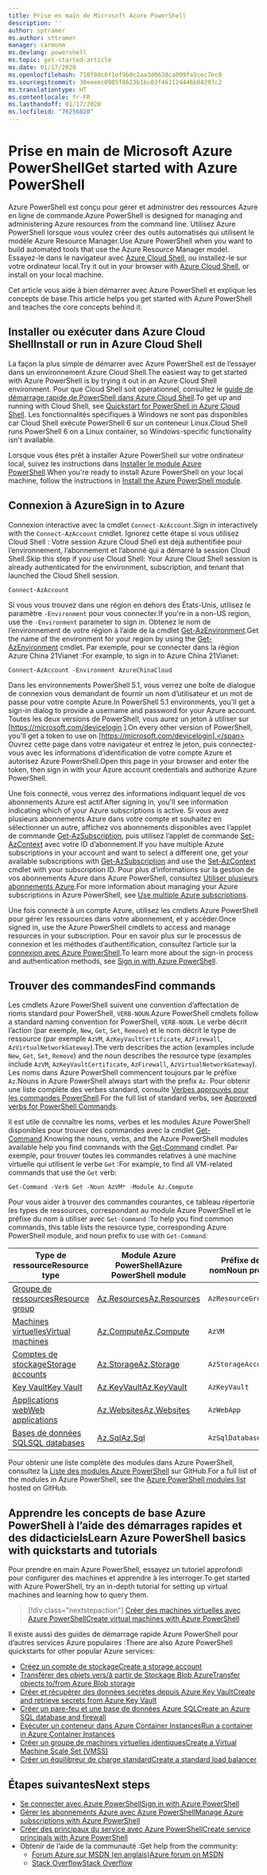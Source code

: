 ```yaml
---
title: Prise en main de Microsoft Azure PowerShell
description: ''
author: sptramer
ms.author: sttramer
manager: carmonm
ms.devlang: powershell
ms.topic: get-started-article
ms.date: 01/17/2020
ms.openlocfilehash: 718f0dc0f1ef9b0c2aa3d0630ca099fa5cec7ec0
ms.sourcegitcommit: 30eeeec0985f8623b1bc03f461124446b04297c2
ms.translationtype: HT
ms.contentlocale: fr-FR
ms.lasthandoff: 01/17/2020
ms.locfileid: "76256820"
---
```

# <a name="get-started-with-azure-powershell"></a><span data-ttu-id="f693b-102">Prise en main de Microsoft Azure PowerShell</span><span class="sxs-lookup"><span data-stu-id="f693b-102">Get started with Azure PowerShell</span></span>

<span data-ttu-id="f693b-103">Azure PowerShell est conçu pour gérer et administrer des ressources Azure en ligne de commande.</span><span class="sxs-lookup"><span data-stu-id="f693b-103">Azure PowerShell is designed for managing and administering Azure resources from the command line.</span></span> <span data-ttu-id="f693b-104">Utilisez Azure PowerShell lorsque vous voulez créer des outils automatisés qui utilisent le modèle Azure Resource Manager.</span><span class="sxs-lookup"><span data-stu-id="f693b-104">Use Azure PowerShell when you want to build automated tools that use the Azure Resource Manager model.</span></span>
<span data-ttu-id="f693b-105">Essayez-le dans le navigateur avec [Azure Cloud Shell](/azure/cloud-shell/overview), ou installez-le sur votre ordinateur local.</span><span class="sxs-lookup"><span data-stu-id="f693b-105">Try it out in your browser with [Azure Cloud Shell](/azure/cloud-shell/overview), or install on your local machine.</span></span>

<span data-ttu-id="f693b-106">Cet article vous aide à bien démarrer avec Azure PowerShell et explique les concepts de base.</span><span class="sxs-lookup"><span data-stu-id="f693b-106">This article helps you get started with Azure PowerShell and teaches the core concepts behind it.</span></span>

## <a name="install-or-run-in-azure-cloud-shell"></a><span data-ttu-id="f693b-107">Installer ou exécuter dans Azure Cloud Shell</span><span class="sxs-lookup"><span data-stu-id="f693b-107">Install or run in Azure Cloud Shell</span></span>

<span data-ttu-id="f693b-108">La façon la plus simple de démarrer avec Azure PowerShell est de l’essayer dans un environnement Azure Cloud Shell.</span><span class="sxs-lookup"><span data-stu-id="f693b-108">The easiest way to get started with Azure PowerShell is by trying it out in an Azure Cloud Shell environment.</span></span>
<span data-ttu-id="f693b-109">Pour que Cloud Shell soit opérationnel, consultez le [guide de démarrage rapide de PowerShell dans Azure Cloud Shell](/azure/cloud-shell/quickstart-powershell).</span><span class="sxs-lookup"><span data-stu-id="f693b-109">To get up and running with Cloud Shell, see [Quickstart for PowerShell in Azure Cloud Shell](/azure/cloud-shell/quickstart-powershell).</span></span>
<span data-ttu-id="f693b-110">Les fonctionnalités spécifiques à Windows ne sont pas disponibles car Cloud Shell exécute PowerShell 6 sur un conteneur Linux.</span><span class="sxs-lookup"><span data-stu-id="f693b-110">Cloud Shell runs PowerShell 6 on a Linux container, so Windows-specific functionality isn't available.</span></span>

<span data-ttu-id="f693b-111">Lorsque vous êtes prêt à installer Azure PowerShell sur votre ordinateur local, suivez les instructions dans [Installer le module Azure PowerShell](install-az-ps.md).</span><span class="sxs-lookup"><span data-stu-id="f693b-111">When you're ready to install Azure PowerShell on your local machine, follow the instructions in [Install the Azure PowerShell module](install-az-ps.md).</span></span>

## <a name="sign-in-to-azure"></a><span data-ttu-id="f693b-112">Connexion à Azure</span><span class="sxs-lookup"><span data-stu-id="f693b-112">Sign in to Azure</span></span>

<span data-ttu-id="f693b-113">Connexion interactive avec la cmdlet `Connect-AzAccount`.</span><span class="sxs-lookup"><span data-stu-id="f693b-113">Sign in interactively with the `Connect-AzAccount` cmdlet.</span></span> <span data-ttu-id="f693b-114">Ignorez cette étape si vous utilisez Cloud Shell : Votre session Azure Cloud Shell est déjà authentifiée pour l’environnement, l’abonnement et l’abonné qui a démarré la session Cloud Shell.</span><span class="sxs-lookup"><span data-stu-id="f693b-114">Skip this step if you use Cloud Shell: Your Azure Cloud Shell session is already authenticated for the environment, subscription, and tenant that launched the Cloud Shell session.</span></span>

```azurepowershell-interactive
Connect-AzAccount
```

<span data-ttu-id="f693b-115">Si vous vous trouvez dans une région en dehors des États-Unis, utilisez le paramètre `-Environment` pour vous connecter.</span><span class="sxs-lookup"><span data-stu-id="f693b-115">If you're in a non-US region, use the `-Environment` parameter to sign in.</span></span> <span data-ttu-id="f693b-116">Obtenez le nom de l’environnement de votre région à l’aide de la cmdlet [Get-AzEnvironment](/powershell/module/Az.Accounts/Get-AzEnvironment).</span><span class="sxs-lookup"><span data-stu-id="f693b-116">Get the name of the environment for your region by using the [Get-AzEnvironment](/powershell/module/Az.Accounts/Get-AzEnvironment) cmdlet.</span></span> <span data-ttu-id="f693b-117">Par exemple, pour se connecter dans la région Azure China 21Vianet :</span><span class="sxs-lookup"><span data-stu-id="f693b-117">For example, to sign in to Azure China 21Vianet:</span></span>

```azurepowershell-interactive
Connect-AzAccount -Environment AzureChinaCloud
```

<span data-ttu-id="f693b-118">Dans les environnements PowerShell 5.1, vous verrez une boîte de dialogue de connexion vous demandant de fournir un nom d’utilisateur et un mot de passe pour votre compte Azure.</span><span class="sxs-lookup"><span data-stu-id="f693b-118">In PowerShell 5.1 environments, you'll get a sign-in dialog to provide a username and password for your Azure account.</span></span> <span data-ttu-id="f693b-119">Toutes les deux versions de PowerShell, vous aurez un jeton à utiliser sur [https://microsoft.com/devicelogin ].</span><span class="sxs-lookup"><span data-stu-id="f693b-119">On every other version of PowerShell, you'll get a token to use on [https://microsoft.com/devicelogin].</span></span>
<span data-ttu-id="f693b-120">Ouvrez cette page dans votre navigateur et entrez le jeton, puis connectez-vous avec les informations d’identification de votre compte Azure et autorisez Azure PowerShell.</span><span class="sxs-lookup"><span data-stu-id="f693b-120">Open this page in your browser and enter the token, then sign in with your Azure account credentials and authorize Azure PowerShell.</span></span>

<span data-ttu-id="f693b-121">Une fois connecté, vous verrez des informations indiquant lequel de vos abonnements Azure est actif.</span><span class="sxs-lookup"><span data-stu-id="f693b-121">After signing in, you'll see information indicating which of your Azure subscriptions is active.</span></span> <span data-ttu-id="f693b-122">Si vous avez plusieurs abonnements Azure dans votre compte et souhaitez en sélectionner un autre, affichez vos abonnements disponibles avec l’applet de commande [Get-AzSubscription](/powershell/module/az.accounts/get-azsubscription), puis utilisez l’applet de commande [Set-AzContext](/powershell/module/az.accounts/set-azcontext) avec votre ID d’abonnement.</span><span class="sxs-lookup"><span data-stu-id="f693b-122">If you have multiple Azure subscriptions in your account and want to select a different one, get your available subscriptions with [Get-AzSubscription](/powershell/module/az.accounts/get-azsubscription) and use the [Set-AzContext](/powershell/module/az.accounts/set-azcontext) cmdlet with your subscription ID.</span></span>
<span data-ttu-id="f693b-123">Pour plus d’informations sur la gestion de vos abonnements Azure dans Azure PowerShell, consultez [Utiliser plusieurs abonnements Azure](manage-subscriptions-azureps.md).</span><span class="sxs-lookup"><span data-stu-id="f693b-123">For more information about managing your Azure subscriptions in Azure PowerShell, see [Use multiple Azure subscriptions](manage-subscriptions-azureps.md).</span></span>

<span data-ttu-id="f693b-124">Une fois connecté à un compte Azure, utilisez les cmdlets Azure PowerShell pour gérer les ressources dans votre abonnement, et y accéder.</span><span class="sxs-lookup"><span data-stu-id="f693b-124">Once signed in, use the Azure PowerShell cmdlets to access and manage resources in your subscription.</span></span> <span data-ttu-id="f693b-125">Pour en savoir plus sur le processus de connexion et les méthodes d’authentification, consultez l’article sur la [connexion avec Azure PowerShell](authenticate-azureps.md).</span><span class="sxs-lookup"><span data-stu-id="f693b-125">To learn more about the sign-in process and authentication methods, see [Sign in with Azure PowerShell](authenticate-azureps.md).</span></span>

## <a name="find-commands"></a><span data-ttu-id="f693b-126">Trouver des commandes</span><span class="sxs-lookup"><span data-stu-id="f693b-126">Find commands</span></span>

<span data-ttu-id="f693b-127">Les cmdlets Azure PowerShell suivent une convention d’affectation de noms standard pour PowerShell, `VERB-NOUN`.</span><span class="sxs-lookup"><span data-stu-id="f693b-127">Azure PowerShell cmdlets follow a standard naming convention for PowerShell, `VERB-NOUN`.</span></span> <span data-ttu-id="f693b-128">Le verbe décrit l’action (par exemple, `New`, `Get`, `Set`, `Remove`) et le nom décrit le type de ressource (par exemple `AzVM`, `AzKeyVaultCertificate`, `AzFirewall`, `AzVirtualNetworkGateway`).</span><span class="sxs-lookup"><span data-stu-id="f693b-128">The verb describes the action (examples include `New`, `Get`, `Set`, `Remove`) and the noun describes the resource type (examples include `AzVM`, `AzKeyVaultCertificate`, `AzFirewall`, `AzVirtualNetworkGateway`).</span></span> <span data-ttu-id="f693b-129">Les noms dans Azure PowerShell commencent toujours par le préfixe `Az`.</span><span class="sxs-lookup"><span data-stu-id="f693b-129">Nouns in Azure PowerShell always start with the prefix `Az`.</span></span> <span data-ttu-id="f693b-130">Pour obtenir une liste complète des verbes standard, consulte [Verbes approuvés pour les commandes PowerShell](/powershell/scripting/developer/cmdlet/approved-verbs-for-windows-powershell-commands).</span><span class="sxs-lookup"><span data-stu-id="f693b-130">For the full list of standard verbs, see [Approved verbs for PowerShell Commands](/powershell/scripting/developer/cmdlet/approved-verbs-for-windows-powershell-commands).</span></span>

<span data-ttu-id="f693b-131">Il est utile de connaître les noms, verbes et les modules Azure PowerShell disponibles pour trouver des commandes avec la cmdlet [Get-Command](/powershell/module/microsoft.powershell.core/get-command).</span><span class="sxs-lookup"><span data-stu-id="f693b-131">Knowing the nouns, verbs, and the Azure PowerShell modules available help you find commands with the [Get-Command](/powershell/module/microsoft.powershell.core/get-command) cmdlet.</span></span> <span data-ttu-id="f693b-132">Par exemple, pour trouver toutes les commandes relatives à une machine virtuelle qui utilisent le verbe `Get` :</span><span class="sxs-lookup"><span data-stu-id="f693b-132">For example, to find all VM-related commands that use the `Get` verb:</span></span>

```powershell-interactive
Get-Command -Verb Get -Noun AzVM* -Module Az.Compute
```

<span data-ttu-id="f693b-133">Pour vous aider à trouver des commandes courantes, ce tableau répertorie les types de ressources, correspondant au module Azure PowerShell et le préfixe du nom à utiliser avec `Get-Command` :</span><span class="sxs-lookup"><span data-stu-id="f693b-133">To help you find common commands, this table lists the resource type, corresponding Azure PowerShell module, and noun prefix to use with `Get-Command`:</span></span>

| <span data-ttu-id="f693b-134">Type de ressource</span><span class="sxs-lookup"><span data-stu-id="f693b-134">Resource type</span></span> | <span data-ttu-id="f693b-135">Module Azure PowerShell</span><span class="sxs-lookup"><span data-stu-id="f693b-135">Azure PowerShell module</span></span> | <span data-ttu-id="f693b-136">Préfixe de nom</span><span class="sxs-lookup"><span data-stu-id="f693b-136">Noun prefix</span></span> |
|---------------|-------------------------|----------------|
| [<span data-ttu-id="f693b-137">Groupe de ressources</span><span class="sxs-lookup"><span data-stu-id="f693b-137">Resource group</span></span>](/azure/azure-resource-manager/resource-group-overview) | [<span data-ttu-id="f693b-138">Az.Resources</span><span class="sxs-lookup"><span data-stu-id="f693b-138">Az.Resources</span></span>](/powershell/module/az.resources#resources) | `AzResourceGroup` |
| [<span data-ttu-id="f693b-139">Machines virtuelles</span><span class="sxs-lookup"><span data-stu-id="f693b-139">Virtual machines</span></span>](/azure/virtual-machines) | [<span data-ttu-id="f693b-140">Az.Compute</span><span class="sxs-lookup"><span data-stu-id="f693b-140">Az.Compute</span></span>](/powershell/module/az.compute#virtual_machines) | `AzVM` |
| [<span data-ttu-id="f693b-141">Comptes de stockage</span><span class="sxs-lookup"><span data-stu-id="f693b-141">Storage accounts</span></span>](/azure/storage/common/storage-introduction) | [<span data-ttu-id="f693b-142">Az.Storage</span><span class="sxs-lookup"><span data-stu-id="f693b-142">Az.Storage</span></span>](/powershell/module/az.storage/) | `AzStorageAccount` |
| [<span data-ttu-id="f693b-143">Key Vault</span><span class="sxs-lookup"><span data-stu-id="f693b-143">Key Vault</span></span>](/azure/key-vault/key-vault-whatis) | [<span data-ttu-id="f693b-144">Az.KeyVault</span><span class="sxs-lookup"><span data-stu-id="f693b-144">Az.KeyVault</span></span>](/powershell/module/az.keyvault) | `AzKeyVault` |
| [<span data-ttu-id="f693b-145">Applications web</span><span class="sxs-lookup"><span data-stu-id="f693b-145">Web applications</span></span>](/azure/app-service) | [<span data-ttu-id="f693b-146">Az.Websites</span><span class="sxs-lookup"><span data-stu-id="f693b-146">Az.Websites</span></span>](/powershell/module/az.websites) | `AzWebApp` |
| [<span data-ttu-id="f693b-147">Bases de données SQL</span><span class="sxs-lookup"><span data-stu-id="f693b-147">SQL databases</span></span>](/azure/sql-database) | [<span data-ttu-id="f693b-148">Az.Sql</span><span class="sxs-lookup"><span data-stu-id="f693b-148">Az.Sql</span></span>](/powershell/module/az.sql) | `AzSqlDatabase` |

<span data-ttu-id="f693b-149">Pour obtenir une liste complète des modules dans Azure PowerShell, consultez la [Liste des modules Azure PowerShell](https://github.com/Azure/azure-powershell/blob/master/documentation/azure-powershell-modules.md) sur GitHub.</span><span class="sxs-lookup"><span data-stu-id="f693b-149">For a full list of the modules in Azure PowerShell, see the [Azure PowerShell modules list](https://github.com/Azure/azure-powershell/blob/master/documentation/azure-powershell-modules.md) hosted on GitHub.</span></span>

## <a name="learn-azure-powershell-basics-with-quickstarts-and-tutorials"></a><span data-ttu-id="f693b-150">Apprendre les concepts de base Azure PowerShell à l’aide des démarrages rapides et des didacticiels</span><span class="sxs-lookup"><span data-stu-id="f693b-150">Learn Azure PowerShell basics with quickstarts and tutorials</span></span>

<span data-ttu-id="f693b-151">Pour prendre en main Azure PowerShell, essayez un tutoriel approfondi pour configurer des machines et apprendre à les interroger.</span><span class="sxs-lookup"><span data-stu-id="f693b-151">To get started with Azure PowerShell, try an in-depth tutorial for setting up virtual machines and learning how to query them.</span></span>

> [!div class="nextstepaction"]
> [<span data-ttu-id="f693b-152">Créer des machines virtuelles avec Azure PowerShell</span><span class="sxs-lookup"><span data-stu-id="f693b-152">Create virtual machines with Azure PowerShell</span></span>](azureps-vm-tutorial.yml)

<span data-ttu-id="f693b-153">Il existe aussi des guides de démarrage rapide Azure PowerShell pour d’autres services Azure populaires :</span><span class="sxs-lookup"><span data-stu-id="f693b-153">There are also Azure PowerShell quickstarts for other popular Azure services:</span></span>

* [<span data-ttu-id="f693b-154">Créez un compte de stockage</span><span class="sxs-lookup"><span data-stu-id="f693b-154">Create a storage account</span></span>](/azure/storage/common/storage-quickstart-create-account?tabs=azure-powershell)
* [<span data-ttu-id="f693b-155">Transférer des objets vers/à partir de Stockage Blob Azure</span><span class="sxs-lookup"><span data-stu-id="f693b-155">Transfer objects to/from Azure Blob storage</span></span>](/azure/storage/blobs/storage-quickstart-blobs-powershell)
* [<span data-ttu-id="f693b-156">Créer et récupérer des données secrètes depuis Azure Key Vault</span><span class="sxs-lookup"><span data-stu-id="f693b-156">Create and retrieve secrets from Azure Key Vault</span></span>](/azure/key-vault/quick-create-powershell)
* [<span data-ttu-id="f693b-157">Créer un pare-feu et une base de données Azure SQL</span><span class="sxs-lookup"><span data-stu-id="f693b-157">Create an Azure SQL database and firewall</span></span>](/azure/sql-database/scripts/sql-database-create-and-configure-database-powershell)
* [<span data-ttu-id="f693b-158">Exécuter un conteneur dans Azure Container Instances</span><span class="sxs-lookup"><span data-stu-id="f693b-158">Run a container in Azure Container Instances</span></span>](/azure/container-instances/container-instances-quickstart-powershell)
* [<span data-ttu-id="f693b-159">Créer un groupe de machines virtuelles identiques</span><span class="sxs-lookup"><span data-stu-id="f693b-159">Create a Virtual Machine Scale Set (VMSS)</span></span>](/azure/virtual-machine-scale-sets/quick-create-powershell)
* [<span data-ttu-id="f693b-160">Créer un équilibreur de charge standard</span><span class="sxs-lookup"><span data-stu-id="f693b-160">Create a standard load balancer</span></span>](/azure/load-balancer/quickstart-create-standard-load-balancer-powershell)

## <a name="next-steps"></a><span data-ttu-id="f693b-161">Étapes suivantes</span><span class="sxs-lookup"><span data-stu-id="f693b-161">Next steps</span></span>

* [<span data-ttu-id="f693b-162">Se connecter avec Azure PowerShell</span><span class="sxs-lookup"><span data-stu-id="f693b-162">Sign in with Azure PowerShell</span></span>](authenticate-azureps.md)
* [<span data-ttu-id="f693b-163">Gérer les abonnements Azure avec Azure PowerShell</span><span class="sxs-lookup"><span data-stu-id="f693b-163">Manage Azure subscriptions with Azure PowerShell</span></span>](manage-subscriptions-azureps.md)
* [<span data-ttu-id="f693b-164">Créer des principaux du service avec Azure PowerShell</span><span class="sxs-lookup"><span data-stu-id="f693b-164">Create service principals with Azure PowerShell</span></span>](create-azure-service-principal-azureps.md)
* <span data-ttu-id="f693b-165">Obtenir de l’aide de la communauté :</span><span class="sxs-lookup"><span data-stu-id="f693b-165">Get help from the community:</span></span>
  * [<span data-ttu-id="f693b-166">Forum Azure sur MSDN (en anglais)</span><span class="sxs-lookup"><span data-stu-id="f693b-166">Azure forum on MSDN</span></span>](https://go.microsoft.com/fwlink/p/?LinkId=320212)
  * [<span data-ttu-id="f693b-167">Stack Overflow</span><span class="sxs-lookup"><span data-stu-id="f693b-167">Stack Overflow</span></span>](https://go.microsoft.com/fwlink/?LinkId=320213)
